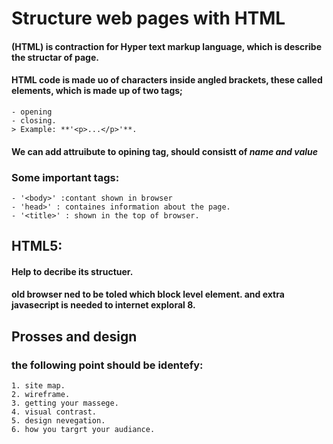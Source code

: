 # Structure web pages with HTML
#### (HTML) is contraction for Hyper text markup language, which is describe the structar of page.
#### HTML code is made uo of characters inside angled brackets, these called elements, which is made up of two tags;
    - opening 
    - closing.
    > Example: **'<p>...</p>'**.
#### We can add attruibute to opining tag, should consistt of ***name and value***

### Some important tags:
    - '<body>' :contant shown in browser
    - 'head>' : containes information about the page.
    - '<title>' : shown in the top of browser.

## HTML5: 
#### Help to decribe its structuer.
#### old browser ned to be toled which block level element. and extra javasecript is needed to internet exploral 8.

## Prosses and design 
### the following point should be identefy:
    1. site map.
    2. wireframe.
    3. getting your massege.
    4. visual contrast. 
    5. design nevegation.
    6. how you targrt your audiance.


